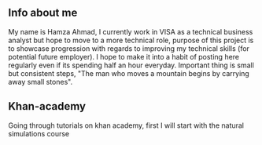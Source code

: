 ## Info about me

My name is Hamza Ahmad, I currently work in VISA as a technical business analyst but hope to move to a more technical role, purpose of this project is to showcase progression with regards to improving my technical skills (for potential future employer). I hope to make it into a habit of posting here regularly even if its spending half an hour everyday. Important thing is small but consistent steps, "The man who moves a mountain begins by carrying away small stones".

## Khan-academy
Going through tutorials on khan academy, first I will start with the natural simulations course
